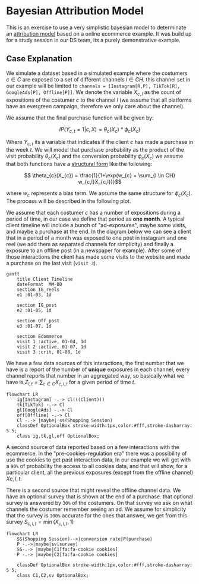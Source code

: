 # Bayesian Attribution Model

This is an exercise to use a very simplistic bayesian model to determinate an [attribution model](https://en.wikipedia.org/wiki/Attribution_(marketing)) based on a online ecommerce example. It was build up for a study session in our DS team, its a purely demonstrative example.   

## Case Explanation 

We simulate a dataset based in a simulated example where the costumers $c \in C$ are exposed to a set of different channels $l \in CH$. this channel set in our example will be limited to `channels = [Instagram[R,P], TikTok[R], GoogleAds[P], Offline[P]]`. We denote the variable $X_{c,l}$ as the count of expositions of the costumer $c$ to the channel $l$ (we assume that all platforms have an evergreen campaign, therefore we only care about the channel). 

We assume that the final purchase function will be given by: 

$$ IP(Y_{c,t}=1|c,X) = \theta_{c}(X_{c})*\phi_{c}(X_{c})$$

Where $Y_{c,t}$ its a variable that indicates if the client $c$ has made a purchase in the week $t$. We will model that purchase probability as the product of the visit probability $\theta_{c}(X_{c})$ and the conversion probability $\phi_{c}(X_{c})$ we assume that both functions have a [structural form](https://en.wikipedia.org/wiki/Logistic_regression) like the following:

$$  \theta_{c}(X_{c}) = \frac{1}{1+\exp(w_{c} + \sum_{l \in CH} w_{c,l}X_{c,l})}$$


where $w_{c}$ represents a bias term. We assume the same structure for $\phi_{c}(X_{c})$. The process will be described in the following plot. 

We assume that each costumer $c$ has a number of expositions during a period of time, in our case we define that period as **one month**. A typical client timeline will include a bunch of "ad-exposures", maybe some visits, and maybe a purchase at the end. In the diagram below we can see a client that in a period of a month was exposed to one post in instagram and one reel (we add them as separated channels for simplicity) and finally a exposure to an offline post (in a newspaper for example). After some of those interactions the client has made some visits to the website and made a purchase on the last visit (`visit 3`).  

```mermaid
gantt
    title Client Timeline
    dateFormat  MM-DD
    section IG_reels
    e1 :01-03, 1d
    
    section IG_post
    e2 :01-05, 1d

    section Off_post
    e3 :01-07, 1d
    
    section Ecommerce
    visit 1 :active, 01-04, 1d
    visit 2 :active, 01-07, 1d
    visit 3 :crit, 01-08, 1d
```

We have a few data sources of this interactions, the first number that we have is a report of the number of **unique** exposures in each channel, every channel reports that number in an aggregated way, so basically what we have is $Z_{l,t} = \sum_{c \in C}X_{c,l,t}$ for a given period of time $t$. 

```mermaid 
flowchart LR
    ig[Instagram] -.-> Cl(((Client)))
    tk[TikTok] -.-> Cl
    gl[GoogleAds] -.-> Cl
    off[Offline] -.-> Cl
    Cl -.-> |maybe| ss(Shopping Session)
    classDef OptionalBox stroke-width:1px,color:#fff,stroke-dasharray: 5 5;
    class ig,tk,gl,off OptionalBox;
```


A second source of data reported based on a few interactions with the ecommerce. In the "pre-cookies-regulation era" there was a possibility of use the cookies to get past interaction data, In our example we will get with a `90%` of probability the access to all cookies data, and that will show, for a particular client, all the previous exposures (except from the offline channel) $X{c,l,t}$. 

There is a second source that might reveal the offline channel data. We have an optional survey that is shown at the end of a purchase. that optional survey is answered by `30%` of the costumers. On that survey we ask on what channels the costumer remember seeing an ad. We assume for simplicity that the survey is `100%` accurate for the ones that answer, we get from this survey $S_{c,l,t} = \min({X_{c,l,t},1 })$

```mermaid 
flowchart LR
    SS(Shopping Session)-->|conversion rate|P(purchase)
    P -.->|maybe|sv[survey]
    SS-.-> |maybe|C1[fa:fa-cookie cookies]
    P -.-> |maybe|C2[fa:fa-cookie cookies]
    
    classDef OptionalBox stroke-width:1px,color:#fff,stroke-dasharray: 5 5;
    class C1,C2,sv OptionalBox;
```